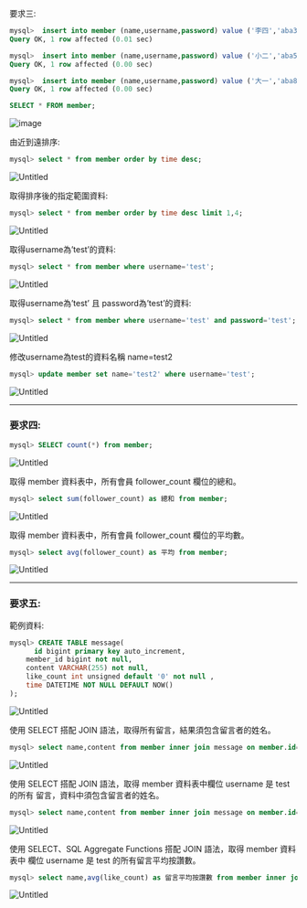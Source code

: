 要求三:

```sql
mysql>  insert into member (name,username,password) value ('李四','aba321','aba321');
Query OK, 1 row affected (0.01 sec)

mysql>  insert into member (name,username,password) value ('小二','aba565','aba565');
Query OK, 1 row affected (0.00 sec)

mysql>  insert into member (name,username,password) value ('大一','aba878','aba878');
Query OK, 1 row affected (0.00 sec)

SELECT * FROM member;
```

![image](https://github.com/KilopaNye/Stage_First/assets/98875404/7bd87b24-17b5-4730-8315-496efa2a3a7b)


由近到遠排序:

```sql
mysql> select * from member order by time desc;
```

![Untitled](https://s3-us-west-2.amazonaws.com/secure.notion-static.com/cfc31cd3-5125-4857-b079-e0015d57e3a4/Untitled.png)

取得排序後的指定範圍資料:

```sql
mysql> select * from member order by time desc limit 1,4;
```

![Untitled](https://s3-us-west-2.amazonaws.com/secure.notion-static.com/be400602-2c91-404b-b4b7-139b3a0b09d3/Untitled.png)

取得username為’test’的資料:

```sql
mysql> select * from member where username='test';
```

![Untitled](https://s3-us-west-2.amazonaws.com/secure.notion-static.com/dedd2ef7-2b22-4f69-ade6-0fde50ed29cc/Untitled.png)

取得username為’test’ 且 password為’test’的資料:

```sql
mysql> select * from member where username='test' and password='test';
```

![Untitled](https://s3-us-west-2.amazonaws.com/secure.notion-static.com/9c2a4cc3-61e6-4b29-a203-81ec053b1082/Untitled.png)

修改username為test的資料名稱 name=test2

```sql
mysql> update member set name='test2' where username='test';
```

![Untitled](https://s3-us-west-2.amazonaws.com/secure.notion-static.com/65507d6b-ac93-48ee-b01b-598543fa41dd/Untitled.png)

---

### 要求四:

```sql
mysql> SELECT count(*) from member;
```

![Untitled](https://s3-us-west-2.amazonaws.com/secure.notion-static.com/adcb1d12-c45a-456a-8b0e-67c7aca72ba7/Untitled.png)

取得 member 資料表中，所有會員 follower_count 欄位的總和。

```sql
mysql> select sum(follower_count) as 總和 from member;

```

![Untitled](https://s3-us-west-2.amazonaws.com/secure.notion-static.com/ea6e9ed6-cbaa-4bea-9ba9-d1ae900dc1f8/Untitled.png)

取得 member 資料表中，所有會員 follower_count 欄位的平均數。

```sql
mysql> select avg(follower_count) as 平均 from member;
```

![Untitled](https://s3-us-west-2.amazonaws.com/secure.notion-static.com/ac996ca4-3637-47dc-a904-52313fe16cb5/Untitled.png)

---

### 要求五:

範例資料:

```sql
mysql> CREATE TABLE message(
	  id bigint primary key auto_increment,
    member_id bigint not null,
    content VARCHAR(255) not null,
    like_count int unsigned default '0' not null ,
    time DATETIME NOT NULL DEFAULT NOW()
);
```

![Untitled](https://s3-us-west-2.amazonaws.com/secure.notion-static.com/8227d92c-8a69-417c-9b4b-da1bd48773f9/Untitled.png)

使⽤ SELECT 搭配 JOIN 語法，取得所有留⾔，結果須包含留⾔者的姓名。

```sql
mysql> select name,content from member inner join message on member.id=message.member_id;
```

![Untitled](https://s3-us-west-2.amazonaws.com/secure.notion-static.com/bc64ebbd-cceb-4f36-871e-308c83c7e476/Untitled.png)

使⽤ SELECT 搭配 JOIN 語法，取得 member 資料表中欄位 username 是 test 的所有
留⾔，資料中須包含留⾔者的姓名。

```sql
mysql> select name,content from member inner join message on member.id=message.member_id where username='test';
```

![Untitled](https://s3-us-west-2.amazonaws.com/secure.notion-static.com/8f5fde6c-b2cc-4165-9f11-c21b26f1fe37/Untitled.png)

使⽤ SELECT、SQL Aggregate Functions 搭配 JOIN 語法，取得 member 資料表中
欄位 username 是 test 的所有留⾔平均按讚數。

```sql
mysql> select name,avg(like_count) as 留言平均按讚數 from member inner join message on member.id=message.member_id where username='test' group by message.member_id;
```

![Untitled](https://s3-us-west-2.amazonaws.com/secure.notion-static.com/bf2252b0-d4cd-40ed-aac9-d0c802ba9d13/Untitled.png)
